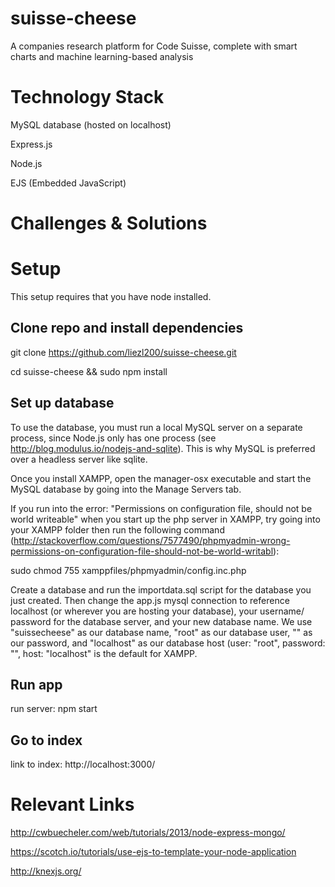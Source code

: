 # suisse-cheese
A companies research platform for Code Suisse, complete with smart charts and machine learning-based analysis

# Technology Stack
MySQL database (hosted on localhost)

Express.js

Node.js

EJS (Embedded JavaScript)

# Challenges & Solutions

# Setup
This setup requires that you have node installed.

## Clone repo and install dependencies
git clone https://github.com/liezl200/suisse-cheese.git

cd suisse-cheese && sudo npm install

## Set up database
To use the database, you must run a local MySQL server on a separate process, since Node.js only has one process (see http://blog.modulus.io/nodejs-and-sqlite). This is why MySQL is preferred over a headless server like sqlite.

Once you install XAMPP, open the manager-osx executable and start the MySQL database by going into the Manage Servers tab.

If you run into the error: "Permissions on configuration file, should not be world writeable" when you start up the php server in XAMPP, try going into your XAMPP folder then run the following command (http://stackoverflow.com/questions/7577490/phpmyadmin-wrong-permissions-on-configuration-file-should-not-be-world-writabl):

sudo chmod 755 xamppfiles/phpmyadmin/config.inc.php

Create a database and run the importdata.sql script for the database you just created. Then change the app.js mysql connection to reference localhost (or wherever you are hosting your database), your username/ password for the database server, and your new database name. We use "suissecheese" as our database name, "root" as our database user, "" as our password, and "localhost" as our database host (user: "root", password: "", host: "localhost" is the default for XAMPP.

## Run app
run server: npm start

## Go to index
link to index: http://localhost:3000/


# Relevant Links
http://cwbuecheler.com/web/tutorials/2013/node-express-mongo/

https://scotch.io/tutorials/use-ejs-to-template-your-node-application

http://knexjs.org/

